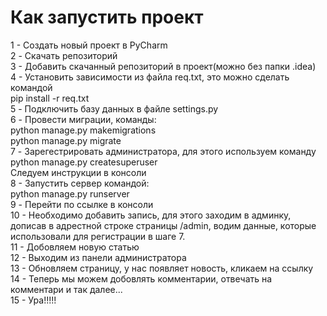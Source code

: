 # Как запустить проект
1 - Создать новый проект в PyCharm <br/>
2 - Скачать репозиторий <br/>
3 - Добавить скачанный репозиторий в проект(можно без папки .idea) <br/>
4 - Установить зависимости из файла req.txt, это можно сделать командой <br/> 
pip install -r req.txt <br/>
5 - Подключить базу данных в файле settings.py <br/>
6 - Провести миграции, команды: <br/>
python manage.py makemigrations <br/>
python manage.py migrate <br/>
7 - Зарегестрировать администратора, для этого используем команду <br/> 
python manage.py createsuperuser <br/> 
Следуем инструкции в консоли <br/> 
8 - Запустить сервер командой: <br/> 
python manage.py runserver <br/> 
9 - Перейти по ссылке в консоли <br/> 
10 - Необходимо добавить запись, для этого заходим в админку, дописав в адрестной строке страницы /admin, водим данные, которые использовали для регистрации в шаге 7. <br/> 
11 - Добовляем новую статью <br/> 
12 - Выходим из панели администратора <br/> 
13 - Обновляем страницу, у нас появляет новость, кликаем на ссылку <br/> 
14 - Теперь мы можем добовлять комментарии, отвечать на комментари и так далее... <br/> 
15 - Ура!!!!!
